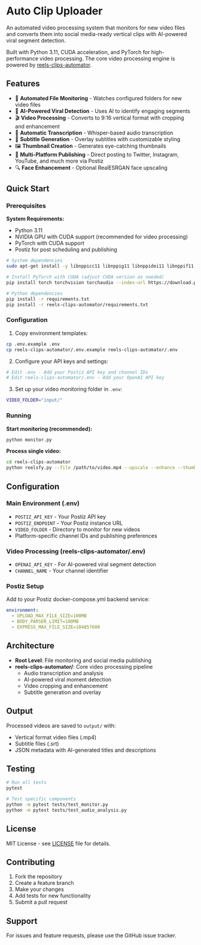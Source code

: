 # Auto Clip Uploader

An automated video processing system that monitors for new video files and converts them into social media-ready vertical clips with AI-powered viral segment detection.

Built with Python 3.11, CUDA acceleration, and PyTorch for high-performance video processing. The core video processing engine is powered by [reels-clips-automator](https://github.com/eddieoz/reels-clips-automator).

## Features

- 📁 **Automated File Monitoring** - Watches configured folders for new video files
- 🎯 **AI-Powered Viral Detection** - Uses AI to identify engaging segments
- 🎬 **Video Processing** - Converts to 9:16 vertical format with cropping and enhancement
- 📝 **Automatic Transcription** - Whisper-based audio transcription
- 🎨 **Subtitle Generation** - Overlay subtitles with customizable styling
- 🖼️ **Thumbnail Creation** - Generates eye-catching thumbnails
- 📱 **Multi-Platform Publishing** - Direct posting to Twitter, Instagram, YouTube, and much more via Postiz
- 🔍 **Face Enhancement** - Optional RealESRGAN face upscaling

## Quick Start

### Prerequisites

**System Requirements:**
- Python 3.11
- NVIDIA GPU with CUDA support (recommended for video processing)
- PyTorch with CUDA support
- Postiz for post scheduling and publishing

```bash
# System dependencies
sudo apt-get install -y libnppicc11 libnppig11 libnppidei11 libnppif11 ffmpeg

# Install PyTorch with CUDA (adjust CUDA version as needed)
pip install torch torchvision torchaudio --index-url https://download.pytorch.org/whl/cu118

# Python dependencies
pip install -r requirements.txt
pip install -r reels-clips-automator/requirements.txt
```

### Configuration

1. Copy environment templates:
```bash
cp .env.example .env
cp reels-clips-automator/.env.example reels-clips-automator/.env
```

2. Configure your API keys and settings:
```bash
# Edit .env - Add your Postiz API key and channel IDs
# Edit reels-clips-automator/.env - Add your OpenAI API key
```

3. Set up your video monitoring folder in `.env`:
```bash
VIDEO_FOLDER="input/"
```

### Running

**Start monitoring (recommended):**
```bash
python monitor.py
```

**Process single video:**
```bash
cd reels-clips-automator
python reelsfy.py --file /path/to/video.mp4 --upscale --enhance --thumb
```

## Configuration

### Main Environment (.env)
- `POSTIZ_API_KEY` - Your Postiz API key
- `POSTIZ_ENDPOINT` - Your Postiz instance URL
- `VIDEO_FOLDER` - Directory to monitor for new videos
- Platform-specific channel IDs and publishing preferences

### Video Processing (reels-clips-automator/.env)
- `OPENAI_API_KEY` - For AI-powered viral segment detection
- `CHANNEL_NAME` - Your channel identifier

### Postiz Setup
Add to your Postiz docker-compose.yml backend service:
```yaml
environment:
  - UPLOAD_MAX_FILE_SIZE=100MB
  - BODY_PARSER_LIMIT=100MB
  - EXPRESS_MAX_FILE_SIZE=104857600
```

## Architecture

- **Root Level**: File monitoring and social media publishing
- **reels-clips-automator/**: Core video processing pipeline
  - Audio transcription and analysis
  - AI-powered viral moment detection
  - Video cropping and enhancement
  - Subtitle generation and overlay

## Output

Processed videos are saved to `output/` with:
- Vertical format video files (.mp4)
- Subtitle files (.srt)
- JSON metadata with AI-generated titles and descriptions

## Testing

```bash
# Run all tests
pytest

# Test specific components
python -m pytest tests/test_monitor.py
python -m pytest tests/test_audio_analysis.py
```

## License

MIT License - see [LICENSE](LICENSE) file for details.

## Contributing

1. Fork the repository
2. Create a feature branch
3. Make your changes
4. Add tests for new functionality
5. Submit a pull request

## Support

For issues and feature requests, please use the GitHub issue tracker.